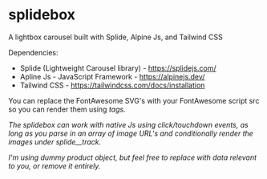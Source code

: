 # splidebox
A lightbox carousel built with Splide, Alpine Js, and Tailwind CSS

Dependencies: 
- Splide (Lightweight Carousel library) - https://splidejs.com/
- Apline Js - JavaScript Framework - https://alpinejs.dev/
- Tailwind CSS - https://tailwindcss.com/docs/installation

You can replace the FontAwesome SVG's with your FontAwesome script src so you can render them using <i> tags.

The splidebox can work with native Js using click/touchdown events, as long as you parse in an array of image URL's and conditionally render the images under splide__track.

I'm using dummy product object, but feel free to replace with data relevant to you, or remove it entirely.
